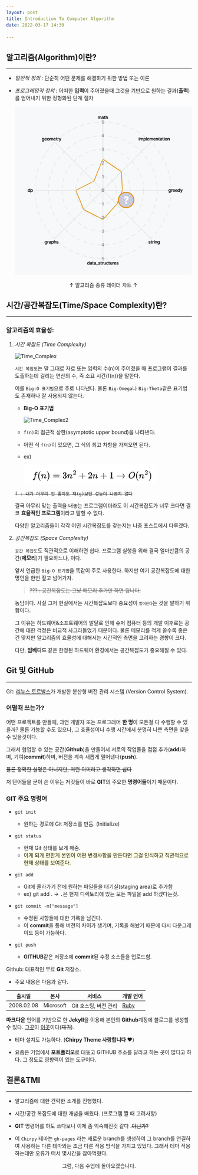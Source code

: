 ```yaml
---
layout: post
title: Introduction To Computer Algorithm
date: 2022-03-17 14:30

---
```


## 알고리즘(Algorithm)이란?
***  
  
* *일반적 정의* : 단순히 어떤 문제를 해결하기 위한 방법 또는 이론


* *프로그래밍적 정의* : 어떠한 **입력**이 주어졌을때 그것을 기반으로 원하는 결과(**출력**)를 얻어내기 위한 정형화된 단계 절차




    ![My Algorithm Radar Chart](https://github.com/serenhade00/serenhade00.github.io/blob/main/assets/algorithm.png?raw=true)


   <p align="center">↑ 알고리즘 종류 레이더 차트 ↑</p>
    




## 시간/공간복잡도(Time/Space Complexity)란?
***

### **알고리즘의 효율성**:


1. *시간 복잡도 (Time Complexity)*



   ![Time_Complex](https://miro.medium.com/max/712/1*xamVYkZsA1kzLy9kerwOEA.png)


      `시간 복잡도`는 말 그대로 자료 또는 입력의 수(n)이 주어졌을 때 프로그램이 결과를 도출하는데 걸리는 연산의 수, 즉 소요 시간(f(n))을 말한다.

      이를 `Big-O 표기법`으로 주로 나타낸다. 물론 `Big-Omega`나 `Big-Theta`같은 표기법도 존재하나 잘 사용되지 않는다.

      * **Big-O 표기법**

         ![Time_Complex2](https://camo.githubusercontent.com/8f93ea2bedbae36f5d4652edeb200f8c592d35a1e6dd9406a8edeacadb1fa124/68747470733a2f2f662e636c6f75642e6769746875622e636f6d2f6173736574732f3438353731332f3534373231372f61313138623465382d633262622d313165322d393566612d6237613539313462626636652e706e67)

      * `f(n)`의 점근적 상한(asymptotic upper bound)을 나타낸다.
      * 어떤 식 `f(n)`이 있으면, 그 식의 최고 차항을 가져오면 된다.
      * ex) 
        
         ![equa1](https://github.com/serenhade00/serenhade00.github.io/blob/main/assets/equa1.png?raw=true)
    
      


    ~~`f : 내가 아무리 안 좋아도 쟤(g)보단 성능이 나쁘지 않다`~~

   결국 아무리 맞는 출력을 내놓는 프로그램이더라도 이 시간복잡도가 너무 크다면 결코 **효율적인 프로그램**이라고 말할 수 없다. 

   다양한 알고리즘들이 각각 어떤 시간복잡도를 갖는지는 나중 포스트에서 다루겠다.

2. *공간복잡도 (Space Complexity)*

   `공간 복잡도`도 직관적으로 이해하면 쉽다. 프로그램 실행을 위해 결국 얼마만큼의 공간(**메모리**)가 필요하느냐, 이다.

   앞서 언급한 `Big-O 표기법`을 똑같이 주로 사용한다. 하지만 여기 공간복잡도에 대한 명언을 한번 짚고 넘어가자.

   > ~~??? : 공간복잡도는 그냥 메모리 추가만 하면 됩니다.~~ 

   농담이다. 사실 그저 현실에서는 시간복잡도보다 중요성이 <span style ="font-size:10px">떨어진다</span>는 것을 말하기 위함이다. 

   그 이유는 하드웨어&소프트웨어의 발달로 인해 슈퍼 컴퓨터 등의 개발 이후로는 공간에 대한 걱정은 비교적 사그라들었기 때문이다. 물론 메모리를 적게 쓸수록 좋은건 맞지만 알고리즘의 효율성에 대해서는 시간적인 측면을 고려하는 경향이 크다.

   다만, **임베디드** 같은 한정된 하드웨어 환경에서는 공간복잡도가 중요해질 수 있다.




## Git 및 GitHub
***

Git: [리누스 토르발스](https://namu.wiki/w/%EB%A6%AC%EB%88%84%EC%8A%A4%20%ED%86%A0%EB%A5%B4%EB%B0%9C%EC%8A%A4, "리누스 토르발스 문서")가 개발한 분산형 버전 관리 시스템 (Version Control System).

### 어떨때 쓰는가?


   어떤 프로젝트를 만들때, 과연 개발자 또는 프로그래머 **한 명**이 모든걸 다 수행할 수 있을까? 물론 가능할 수도 있으나, 그 효율성이나 수행 시간에서 분명히 나쁜 측면을 찾을 수 있을것이다. 

   그래서 협업할 수 있는 공간(**Github**)을 만들어서 서로의 작업물을 점점 추가(**add**)하며, 기여(**commit**)하며, 버전을 계속 새롭게 밀어낸다(**push**).

   ~~물론 정확한 설명은 아니지만, 저런 의미라고 생각하면 쉽다~~

   저 단어들을 굳이 쓴 이유는 저것들이 바로 **GIT**의 주요한 **명령어들**이기 때문이다. 
 
### GIT 주요 명령어

 * `git init`
    * 원하는 경로에 Git 저장소를 만듬. (Initialize)
 * `git status`
    * 현재 Git 상태를 보게 해줌.   
    * <span style="background-color: lightyellow">이게 되게 편한게 본인이 어떤 변경사항을 만든다면 그걸 인식하고 직관적으로 현재 상태를 보여준다.</span> 

 * `git add`
    * Git에 올라가기 전에 원하는 파일들을 대기실(staging area)로 추가함
    * ex) git add . → `.`은 현재 디렉토리에 있는 모든 파일을 add 하겠다는것.
 * `git commit -m["message"]`
    * 수정된 사항들에 대한 기록을 남긴다.
    * 이 **commit**을 통해 버전의 차이가 생기며, 기록을 해놨기 때문에 다시 다운그레이드 등이 가능하다.
 * `git push `
    * **GITHUB**같은 저장소에 **commit**된 수정 소스들을 업로드함.

Github: 대표적인 무료 **Git** 저장소.

* 주요 내용은 다음과 같다.

| 출시일 | 본사 | 서비스 | 개발 언어 |
|------------|----------|----------|--------|
| 2008.02.08 | Microsoft | Git 호스팅, 버전 관리 | [Ruby](https://namu.wiki/w/Ruby) |

**마크다운** 언어를 기반으로 한 **Jekyll**을 이용해 본인의 **Github**계정에 블로그를 생성할 수 있다. [그곳](https://serenhade00.github.io/)이 [이곳](https://serenhade00.github.io/)이다(~~재귀~~). 

* 테마 설치도 가능하다. (**Chirpy Theme 사랑합니다 ♥**)

* 요즘은 기업에서 **포트폴리오**로 대놓고 GITHUB 주소를 달라고 하는 곳이 많다고 하다. 그 정도로 영향력이 있는 도구이다. 

## 결론&TMI
*** 

* 알고리즘에 대한 간략한 소개를 진행했다. 


* 시간/공간 복잡도에 대한 개념을 배웠다. (프로그램 짤 때 고려사항)


* **GIT** 명령어를 하도 쓰다보니 이제 좀 익숙해진것 같다 .~~아닌가?~~


* 이 `Chirpy` 테마는 `gh-pages` 라는 새로운 branch를 생성하여 그 branch를 연결하여 사용하는 다른 테마와는 조금 다른 적용 방식을 가지고 있었다. 그래서 테마 적용하는데만 오류가 떠서 몇시간을 잡아먹혔다.


<p align="center">그럼, 다음 수업에 돌아오겠습니다.</p>










